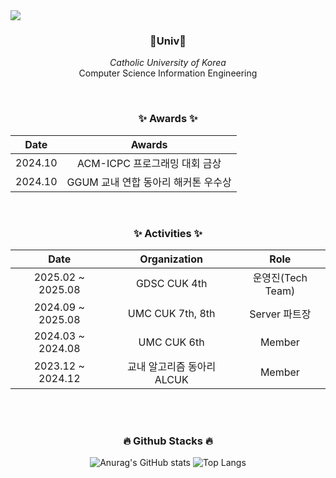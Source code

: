 <img src="https://capsule-render.vercel.app/api?type=slice&color=30A9DE&height=60&section=header" />

<div align=center>
  

<h3 align="center">🏫Univ🏫</h3>
<p align="center">
  <i>Catholic University of Korea</i>
  <br/>
  Computer Science Information Engineering
</p>
</div>


<br>

<div align=center>
  
### ✨ Awards ✨
  
|Date|Awards|
|:-:|:-:|
|2024.10|ACM-ICPC 프로그래밍 대회 금상|
|2024.10|GGUM 교내 연합 동아리 해커톤 우수상|

</div>

<br>


<div align=center>
  
### ✨ Activities ✨
  
|Date|Organization|Role|
|:-:|:-:|:-:|
|2025.02 ~ 2025.08 |GDSC CUK 4th|운영진(Tech Team)|
|2024.09 ~ 2025.08|UMC CUK 7th, 8th|Server 파트장|
|2024.03 ~ 2024.08|UMC CUK 6th|Member|
|2023.12 ~ 2024.12|교내 알고리즘 동아리 ALCUK|Member|


</div>

<br><br>

<div align=center>
  
### 🔥 Github Stacks 🔥

  
![Anurag's GitHub stats](https://github-readme-stats.vercel.app/api?username=parkmineum&show_icons=true&theme=radical)
![Top Langs](https://github-readme-stats.vercel.app/api/top-langs/?username=parkmineum&theme=radical&layout=compact&hide=python)

</div>

